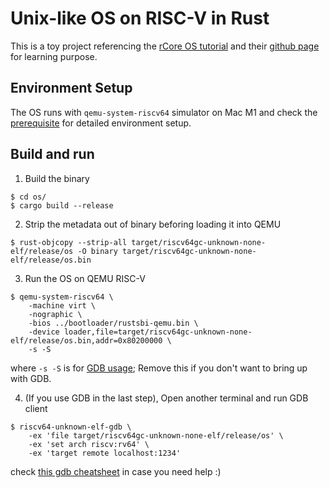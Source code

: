 # Unix-like OS on RISC-V in Rust

This is a toy project referencing the [rCore OS tutorial](https://rcore-os.cn/rCore-Tutorial-Book-v3/) and their [github page](https://github.com/rcore-os/rCore-Tutorial-v3) for learning purpose.

## Environment Setup
The OS runs with `qemu-system-riscv64` simulator on Mac M1 and check the [prerequisite](https://github.com/rcore-os/rCore-Tutorial-v3#prerequisites) for detailed environment setup.

## Build and run
1. Build the binary
```
$ cd os/
$ cargo build --release
```
2. Strip the metadata out of binary beforing loading it into QEMU
```
$ rust-objcopy --strip-all target/riscv64gc-unknown-none-elf/release/os -O binary target/riscv64gc-unknown-none-elf/release/os.bin
```
3. Run the OS on QEMU RISC-V
```
$ qemu-system-riscv64 \
    -machine virt \
    -nographic \
    -bios ../bootloader/rustsbi-qemu.bin \
    -device loader,file=target/riscv64gc-unknown-none-elf/release/os.bin,addr=0x80200000 \
    -s -S
```
where `-s -S` is for [GDB usage](https://www.qemu.org/docs/master/system/gdb.html#gdb-usage); Remove this if you don't want to bring up with GDB.

4. (If you use GDB in the last step), Open another terminal and run GDB client
```
$ riscv64-unknown-elf-gdb \
    -ex 'file target/riscv64gc-unknown-none-elf/release/os' \
    -ex 'set arch riscv:rv64' \
    -ex 'target remote localhost:1234'
```
check [this gdb cheatsheet](docs/gdb_cheatsheet.md) in case you need help :)